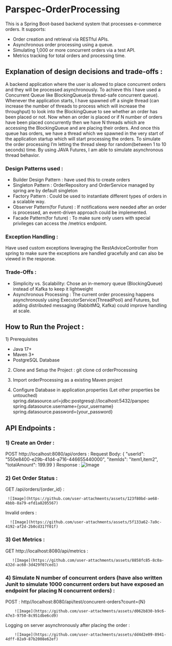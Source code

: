 # Parspec-OrderProcessing
This is a Spring Boot-based backend system that processes e-commerce orders. It supports:
- Order creation and retrieval via RESTful APIs.
- Asynchronous order processing using a queue.
- Simulating 1,000 or more concurrent orders via a test API.
- Metrics tracking for total orders and processing time.

## Explanation of design decisions and trade-offs :
A backend application where the user is allowed to place concurrent orders and they will be processed asynchronously. To achieve this I have used a Concurrent Queue like BlockingQueue(a thread-safe concurrent queue).
Whenever the application starts, I have spawned off a single thread (can increase the number of threads to process which will increase the throughput) to look into the BlockingQueue to see whether an order has been placed or not.
Now when an order is placed or if N number of orders have been placed concurrently then we have N threads which are accessing the BlockingQueue and are placing their orders. And once this queue has orders, we have a thread which we spawned in the very start of the application startup which will start processing the orders. To simulate the order processing I’m letting the thread sleep for random(between 1 to 10 seconds) time. By using JAVA Futures, I am able to simulate asynchronous thread behavior.
### Design Patterns used :
- Builder Design Pattern : have used this to create orders
- Singleton Pattern : OrderRepository and OrderService managed by spring are by default singleton
- Factory Pattern : Could be used to instantiate different types of orders in a scalable way.
- Observer Pattern(for Future) :  If notifications were needed after an order is processed, an event-driven approach could be implemented.
- Facade Pattern(for future) : To make sure only users with special privileges can access the /metrics endpoint.
### Exception Handling : 
Have used custom exceptions leveraging the RestAdviceController from spring to make sure the exceptions are handled gracefully and can also be viewed in the response.
### Trade-Offs : 
- Simplicity vs. Scalability: Chose an in-memory queue (BlockingQueue) instead of Kafka to keep it lightweight
- Asynchronous Processing : The current order processing happens asynchronously using ExecutorService(ThreadPool) and Futures, but adding distributed messaging (RabbitMQ, Kafka) could improve handling at scale.

## How to Run the Project :
1️) Prerequisites
- Java 17+
- Maven 3+
- PostgreSQL Database

2) Clone and Setup the Project :
    git clone
    cd orderProcessing

3) Import orderProcessing as a existing Maven project

4) Configure Database in application.properties (Let other properties be untouched)
    spring.datasource.url=jdbc:postgresql://localhost:5432/parspec
    spring.datasource.username={your_username}
    spring.datasource.password={your_password}

## API Endpoints :
### 1) Create an Order :
POST http://localhost:8080/api/orders :
    Request Body:
        {
            "userId": "550e8400-e29b-41d4-a716-446655440000",
            "itemIds": "item1,item2",
            "totalAmount": 199.99
        }
    Response : 
        ![Image](https://github.com/user-attachments/assets/a411832b-9896-444d-9891-dd98d28d128e)

### 2) Get Order Status : 

 GET /api/orders/{order_id} :
 
     ![Image](https://github.com/user-attachments/assets/123f80bd-ae68-4bbb-8a79-efd1a8205567)

 Invalid orders : 
 
      ![Image](https://github.com/user-attachments/assets/5f133a62-7a9c-4192-af2d-2b0cd317f01f)

### 3) Get Metrics : 

 GET http://localhost:8080/api/metrics : 
 
       ![Image](https://github.com/user-attachments/assets/8858fc85-8c0a-432d-ac60-3d429f07ced1)

### 4) Simulate N number of concurrent orders (have also written Junit to simulate 1000 concurrent orders but have exposed an endpoint for placing N concurrent orders) :

  POST : http//localhost:8080/api/test/concurent-orders?count={N}
  
        ![Image](https://github.com/user-attachments/assets/d062b830-b9c6-47e3-9750-8c951dbe6cd9)

  Logging on server asynchronously after placing the order :
  
        ![Image](https://github.com/user-attachments/assets/dd4d2e09-8941-4dff-82a9-87b2008e62ef)




